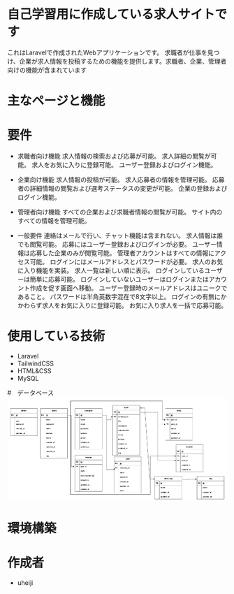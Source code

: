 # 自己学習用に作成している求人サイトです

これはLaravelで作成されたWebアプリケーションです。
求職者が仕事を見つけ、企業が求人情報を投稿するための機能を提供します。求職者、企業、管理者向けの機能が含まれています

# 主なページと機能 

# 要件

* 求職者向け機能
求人情報の検索および応募が可能。
求人詳細の閲覧が可能。
求人をお気に入りに登録可能。
ユーザー登録およびログイン機能。

* 企業向け機能
求人情報の投稿が可能。
求人応募者の情報を管理可能。
応募者の詳細情報の閲覧および選考ステータスの変更が可能。
企業の登録およびログイン機能。

* 管理者向け機能
すべての企業および求職者情報の閲覧が可能。
サイト内のすべての情報を管理可能。

* 一般要件
連絡はメールで行い、チャット機能は含まれない。
求人情報は誰でも閲覧可能。
応募にはユーザー登録およびログインが必要。
ユーザー情報は応募した企業のみが閲覧可能。
管理者アカウントはすべての情報にアクセス可能。
ログインにはメールアドレスとパスワードが必要。
求人のお気に入り機能を実装。
求人一覧は新しい順に表示。
ログインしているユーザーは簡単に応募可能。
ログインしていないユーザーはログインまたはアカウント作成を促す画面へ移動。
ユーザー登録時のメールアドレスはユニークであること。
パスワードは半角英数字混在で8文字以上。
ログインの有無にかかわらず求人をお気に入りに登録可能。
お気に入り求人を一括で応募可能。

# 使用している技術
* Laravel
* TailwindCSS
* HTML&CSS
* MySQL

#　データベース
<img src="./images/ER.png">

# 環境構築


# 作成者 

* uheiji
